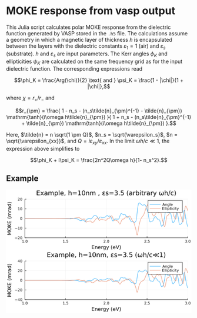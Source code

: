 # MOKE response from vasp output
This Julia script calculates polar MOKE response from the dielectric function generated by VASP stored in the ```.h5``` file. The calculations assume a geometry in which a magnetic layer of thickness $h$ is encapsulated between the layers with the dielectric constants $\varepsilon_1 = 1$ (air) and $\varepsilon_s$ (substrate). $h$ and $\varepsilon_s$ are input parameters. The Kerr angles $\phi_K$ and ellipticities $\psi_K$ are calculated on the same frequency grid as for the input dielectric function. The corresponding expressions read
```math
\phi_K = \frac{Arg(\chi)}{2} \text{   and   } \psi_K = \frac{1 - |\chi|}{1 + |\chi|},
```
where $\chi = r_+/r_-$ and
```math
r_{\pm} = \frac{  1 - n_s - (n_s\tilde{n}_{\pm}^{-1} - \tilde{n}_{\pm})  \mathrm{tanh}(i\omega h\tilde{n}_{\pm})  }{  1 + n_s - (n_s\tilde{n}_{\pm}^{-1} + \tilde{n}_{\pm}) \mathrm{tanh}(i\omega h\tilde{n}_{\pm})  }.
```
Here, $\tilde{n} = n \sqrt{1 \pm Q}$, $n_s = \sqrt{\varepsilon_s}$, $n = \sqrt{\varepsilon_{xx}}$, and $Q = i\varepsilon_{xy}/\varepsilon_{xx}$. In the limit $\omega h/c \ll 1$, the expression above simplifies to
```math
\phi_K + i\psi_K = \frac{2n^2Q\omega h}{1- n_s^2}.
```


## Example
![figure](figures/MOKE_plot.png)
